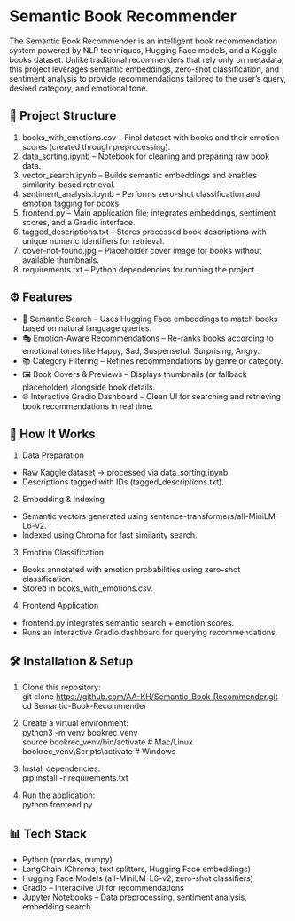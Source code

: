 # Semantic Book Recommender

The Semantic Book Recommender is an intelligent book recommendation system powered by NLP techniques, Hugging Face models, and a Kaggle books dataset. Unlike traditional recommenders that rely only on metadata, this project leverages semantic embeddings, zero-shot classification, and sentiment analysis to provide recommendations tailored to the user’s query, desired category, and emotional tone.

## 📂 Project Structure

1. books_with_emotions.csv – Final dataset with books and their emotion scores (created through preprocessing).
2. data_sorting.ipynb – Notebook for cleaning and preparing raw book data.
3. vector_search.ipynb – Builds semantic embeddings and enables similarity-based retrieval.
4. sentiment_analysis.ipynb – Performs zero-shot classification and emotion tagging for books.
5. frontend.py – Main application file; integrates embeddings, sentiment scores, and a Gradio interface.
6. tagged_descriptions.txt – Stores processed book descriptions with unique numeric identifiers for retrieval.
7. cover-not-found.jpg – Placeholder cover image for books without available thumbnails.
8. requirements.txt – Python dependencies for running the project.

## ⚙️ Features

- 🔎 Semantic Search – Uses Hugging Face embeddings to match books based on natural language queries.
- 🎭 Emotion-Aware Recommendations – Re-ranks books according to emotional tones like Happy, Sad, Suspenseful, Surprising, Angry.
- 📚 Category Filtering – Refines recommendations by genre or category.
- 🖼️ Book Covers & Previews – Displays thumbnails (or fallback placeholder) alongside book details.
- 🌐 Interactive Gradio Dashboard – Clean UI for searching and retrieving book recommendations in real time.

## 🚀 How It Works

1. Data Preparation

 - Raw Kaggle dataset → processed via data_sorting.ipynb.
 - Descriptions tagged with IDs (tagged_descriptions.txt).

2. Embedding & Indexing

 - Semantic vectors generated using sentence-transformers/all-MiniLM-L6-v2.
 - Indexed using Chroma for fast similarity search.

3. Emotion Classification

 - Books annotated with emotion probabilities using zero-shot classification.
 - Stored in books_with_emotions.csv.

4. Frontend Application

 - frontend.py integrates semantic search + emotion scores.
 - Runs an interactive Gradio dashboard for querying recommendations.

## 🛠️ Installation & Setup

1. Clone this repository:  
git clone https://github.com/AA-KH/Semantic-Book-Recommender.git   
cd Semantic-Book-Recommender  

2. Create a virtual environment:  
python3 -m venv bookrec_venv  
source bookrec_venv/bin/activate # Mac/Linux  
bookrec_venv\Scripts\activate # Windows  

3. Install dependencies:  
pip install -r requirements.txt  

4. Run the application:  
python frontend.py  

## 📊 Tech Stack

- Python (pandas, numpy)
- LangChain (Chroma, text splitters, Hugging Face embeddings)
- Hugging Face Models (all-MiniLM-L6-v2, zero-shot classifiers)
- Gradio – Interactive UI for recommendations
- Jupyter Notebooks – Data preprocessing, sentiment analysis, embedding search
